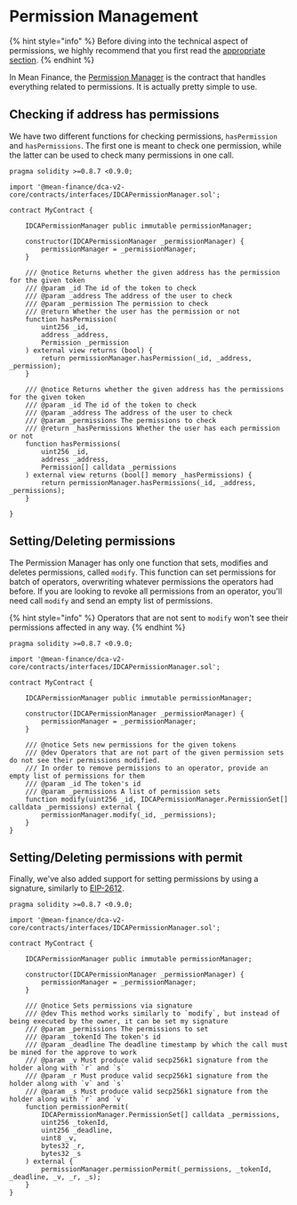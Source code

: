 # Permission Management

{% hint style="info" %}
Before diving into the technical aspect of permissions, we highly recommend that you first read the [appropriate section](../concepts/positions/nft-permissions.md).
{% endhint %}

In Mean Finance, the [Permission Manager](../architecture/core/permission-manager.md) is the contract that handles everything related to permissions. It is actually pretty simple to use.

## Checking if address has permissions

We have two different functions for checking permissions, `hasPermission` and `hasPermissions`. The first one is meant to check one permission, while the latter can be used to check many permissions in one call.

```solidity
pragma solidity >=0.8.7 <0.9.0;

import '@mean-finance/dca-v2-core/contracts/interfaces/IDCAPermissionManager.sol';

contract MyContract {

    IDCAPermissionManager public immutable permissionManager;
    
    constructor(IDCAPermissionManager _permissionManager) {
        permissionManager = _permissionManager;
    }    
    
    /// @notice Returns whether the given address has the permission for the given token
    /// @param _id The id of the token to check
    /// @param _address The address of the user to check
    /// @param _permission The permission to check
    /// @return Whether the user has the permission or not
    function hasPermission(
        uint256 _id,
        address _address,
        Permission _permission
    ) external view returns (bool) {
        return permissionManager.hasPermission(_id, _address, _permission);
    }

    /// @notice Returns whether the given address has the permissions for the given token
    /// @param _id The id of the token to check
    /// @param _address The address of the user to check
    /// @param _permissions The permissions to check
    /// @return _hasPermissions Whether the user has each permission or not
    function hasPermissions(
        uint256 _id,
        address _address,
        Permission[] calldata _permissions
    ) external view returns (bool[] memory _hasPermissions) {
        return permissionManager.hasPermissions(_id, _address, _permissions);
    }

}
```

## Setting/Deleting permissions

The Permission Manager has only one function that sets, modifies and deletes permissions, called `modify`. This function can set permissions for batch of operators, overwriting whatever permissions the operators had before. If you are looking to revoke all permissions from an operator, you'll need call `modify` and send an empty list of permissions.

{% hint style="info" %}
Operators that are not sent to `modify` won't see their permissions affected in any way.
{% endhint %}

```solidity
pragma solidity >=0.8.7 <0.9.0;

import '@mean-finance/dca-v2-core/contracts/interfaces/IDCAPermissionManager.sol';

contract MyContract {

    IDCAPermissionManager public immutable permissionManager;
    
    constructor(IDCAPermissionManager _permissionManager) {
        permissionManager = _permissionManager;
    }

    /// @notice Sets new permissions for the given tokens
    /// @dev Operators that are not part of the given permission sets do not see their permissions modified.
    /// In order to remove permissions to an operator, provide an empty list of permissions for them
    /// @param _id The token's id
    /// @param _permissions A list of permission sets
    function modify(uint256 _id, IDCAPermissionManager.PermissionSet[] calldata _permissions) external {
        permissionManager.modify(_id, _permissions);
    }    
}
```

## Setting/Deleting permissions with permit

Finally, we've also added support for setting permissions by using a signature, similarly to [EIP-2612](https://eips.ethereum.org/EIPS/eip-2612).

```solidity
pragma solidity >=0.8.7 <0.9.0;

import '@mean-finance/dca-v2-core/contracts/interfaces/IDCAPermissionManager.sol';

contract MyContract {

    IDCAPermissionManager public immutable permissionManager;
    
    constructor(IDCAPermissionManager _permissionManager) {
        permissionManager = _permissionManager;
    }

    /// @notice Sets permissions via signature
    /// @dev This method works similarly to `modify`, but instead of being executed by the owner, it can be set my signature
    /// @param _permissions The permissions to set
    /// @param _tokenId The token's id
    /// @param _deadline The deadline timestamp by which the call must be mined for the approve to work
    /// @param _v Must produce valid secp256k1 signature from the holder along with `r` and `s`
    /// @param _r Must produce valid secp256k1 signature from the holder along with `v` and `s`
    /// @param _s Must produce valid secp256k1 signature from the holder along with `r` and `v`
    function permissionPermit(
        IDCAPermissionManager.PermissionSet[] calldata _permissions,
        uint256 _tokenId,
        uint256 _deadline,
        uint8 _v,
        bytes32 _r,
        bytes32 _s
    ) external {
        permissionManager.permissionPermit(_permissions, _tokenId, _deadline, _v, _r, _s);
    }
}
```
